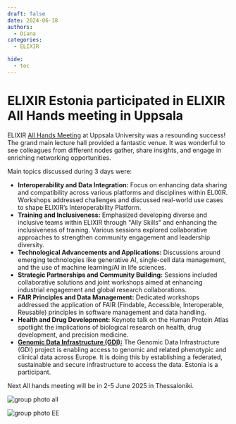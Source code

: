 ```yaml
---
draft: false
date: 2024-06-18
authors:
  - Diana
categories:
  - ELIXIR

hide:
  - toc
---
```


# ELIXIR Estonia participated in ELIXIR All Hands meeting in Uppsala

ELIXIR [All Hands Meeting](https://elixir-europe.org/events/all-hands) at Uppsala University was a resounding success! The grand main lecture hall provided a fantastic venue.  It was wonderful to see colleagues from different nodes gather, share insights, and engage in enriching networking opportunities.

<!-- more -->

 Main topics discussed during 3 days were:

* __Interoperability and Data Integration:__
Focus on enhancing data sharing and compatibility across various platforms and disciplines within ELIXIR. Workshops addressed challenges and discussed real-world use cases to shape ELIXIR’s Interoperability Platform.
* __Training and Inclusiveness:__
Emphasized developing diverse and inclusive teams within ELIXIR through "Ally Skills" and enhancing the inclusiveness of training. Various sessions explored  collaborative approaches to strengthen community engagement and leadership diversity.
* __Technological Advancements and Applications:__
Discussions around emerging technologies like generative AI, single-cell data management, and the use of machine learning/AI in life sciences.
* __Strategic Partnerships and Community Building:__
Sessions included collaborative solutions and joint workshops aimed at enhancing industrial engagement and global research collaborations.
* __FAIR Principles and Data Management:__
Dedicated workshops addressed the application of FAIR (Findable, Accessible, Interoperable, Reusable) principles in software management and data handling.
* __Health and Drug Development:__
Keynote talk on the Human Protein Atlas spotlight the implications of biological research on health, drug development, and precision medicine.
* [__Genomic Data Infrastructure (GDI):__](https://gdi.onemilliongenomes.eu/)
The Genomic Data Infrastructure (GDI) project is enabling access to genomic and related phenotypic and clinical data across Europe. It is doing this by establishing a federated, sustainable and secure infrastructure to access the data.  Estonia is a participant.

Next All hands meeting will be in 2-5 June 2025 in Thessaloniki.

![group photo all](https://pbs.twimg.com/media/GP4WaoJXYAACn48?format=jpg&name=medium)


![group photo EE](https://pbs.twimg.com/media/GP8U1L3XIAAvD1p?format=jpg&name=small)
